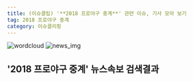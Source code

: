 ```yaml
---
title: (이슈클립) '**2018 프로야구 중계**' 관련 이슈, 기사 모아 보기
tag: 2018 프로야구 중계
category: 이슈클리핑
---
```

![wordcloud](https://s3.ap-northeast-2.amazonaws.com/lyrics101-wordcloud/2018-09-29-1538217918.png)
![news_img](https://user-images.githubusercontent.com/42597476/44507050-1206f400-a6e4-11e8-8d98-7ffbfebb353f.png)
## **'**2018 프로야구 중계**'** 뉴스속보 검색결과

